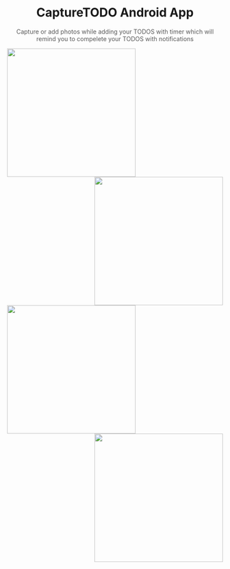 <h1 align="center">CaptureTODO Android App</h1>

<p align="center" style="color: #5A5A5A">Capture or add photos while adding your TODOS with timer which will remind you to compelete your TODOS with notifications</p>

<img align="left" width="300" height="auto" src="https://user-images.githubusercontent.com/52106242/71557659-031a1980-2a6f-11ea-8fc4-a07e4535821d.png">

<img align="right" width="300" height="auto" src="https://user-images.githubusercontent.com/52106242/71557656-02818300-2a6f-11ea-8fd5-d9afdea1122e.png">

<img align="left" width="300" height="auto" src="https://user-images.githubusercontent.com/52106242/71557658-031a1980-2a6f-11ea-8546-da84480b1ef1.png">

<img align="right" width="300" height="auto" src="https://user-images.githubusercontent.com/52106242/71557657-031a1980-2a6f-11ea-803e-3bd66990db6d.png">
